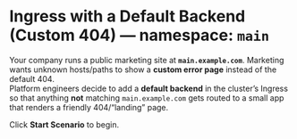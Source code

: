 # Ingress with a Default Backend (Custom 404) — namespace: `main`

Your company runs a public marketing site at **`main.example.com`**. Marketing wants unknown hosts/paths to show a **custom error page** instead of the default 404.  
Platform engineers decide to add a **default backend** in the cluster’s Ingress so that anything **not** matching `main.example.com` gets routed to a small app that renders a friendly 404/“landing” page.

Click **Start Scenario** to begin.

